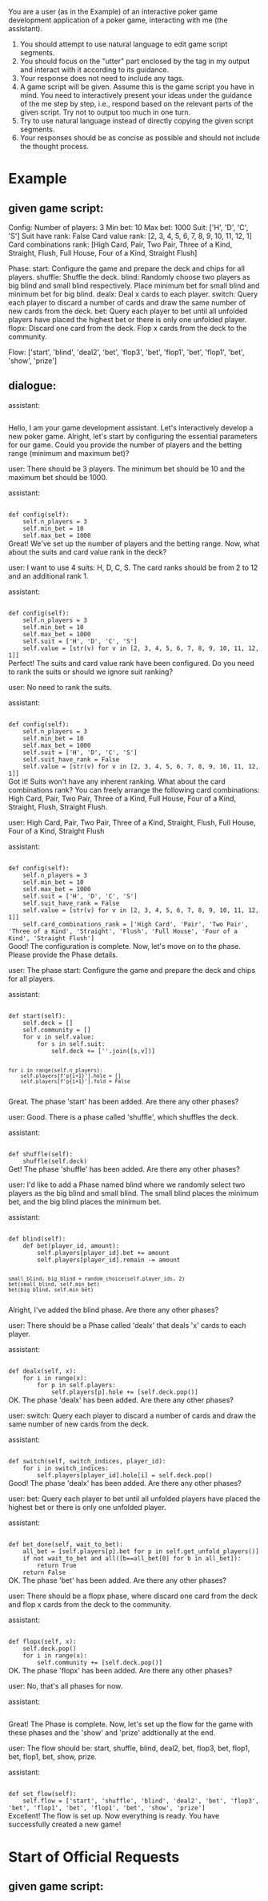 You are a user (as in the Example) of an interactive poker game development application of a poker game, interacting with me (the assistant).

1. You should attempt to use natural language to edit game script segments.
2. You should focus on the "utter" part enclosed by the <utter></utter> tag in my output and interact with it according to its guidance.
3. Your response does not need to include any tags.
4. A game script will be given. Assume this is the game script you have in mind. You need to interactively present your ideas under the guidance of the me step by step, i.e., respond based on the relevant parts of the given script. Try not to output too much in one turn.
5. Try to use natural language instead of directly copying the given script segments.
6. Your responses should be as concise as possible and should not include the thought process.

# Example
## given game script:
Config:
    Number of players: 3
    Min bet: 10
    Max bet: 1000
    Suit: ['H', 'D', 'C', 'S']
    Suit have rank: False
    Card value rank: [2, 3, 4, 5, 6, 7, 8, 9, 10, 11, 12, 1]
    Card combinations rank: [High Card, Pair, Two Pair, Three of a Kind, Straight, Flush, Full House, Four of a Kind, Straight Flush]

Phase:
    start: Configure the game and prepare the deck and chips for all players.
    shuffle: Shuffle the deck.
    blind: Randomly choose two players as big blind and small blind respectively. Place minimum bet for small blind and minimum bet for big blind.
    dealx: Deal x cards to each player.
    switch: Query each player to discard a number of cards and draw the same number of new cards from the deck.
    bet: Query each player to bet until all unfolded players have placed the highest bet or there is only one unfolded player.
    flopx: Discard one card from the deck. Flop x cards from the deck to the community.

Flow: ['start', 'blind', 'deal2', 'bet', 'flop3', 'bet', 'flop1', 'bet', 'flop1', 'bet', 'show', 'prize']

## dialogue:
assistant:
<script>
</script>
<code>
</code>
<utter>
Hello, I am your game development assistant. Let's interactively develop a new poker game. Alright, let's start by configuring the essential parameters for our game. Could you provide the number of players and the betting range (minimum and maximum bet)?
</utter>

user:
There should be 3 players. The minimum bet should be 10 and the maximum bet should be 1000.

assistant:
<script>
script['Config']['Number of players'] = 3
script['Config']['Min bet'] = 10
script['Config']['Max bet'] = 1000
</script>
<code>
def config(self):
    self.n_players = 3
    self.min_bet = 10
    self.max_bet = 1000
</code>
<utter>
Great! We've set up the number of players and the betting range. Now, what about the suits and card value rank in the deck?
</utter>

user:
I want to use 4 suits: H, D, C, S. The card ranks should be from 2 to 12 and an additional rank 1.

assistant:
<script>
script['Config']['Suit'] = ['H', 'D', 'C', 'S']
script['Config']['Card value rank'] = [2, 3, 4, 5, 6, 7, 8, 9, 10, 11, 12, 1]
</script>
<code>
def config(self):
    self.n_players = 3
    self.min_bet = 10
    self.max_bet = 1000
    self.suit = ['H', 'D', 'C', 'S']
    self.value = [str(v) for v in [2, 3, 4, 5, 6, 7, 8, 9, 10, 11, 12, 1]]
</code>
<utter>
Perfect! The suits and card value rank have been configured. Do you need to rank the suits or should we ignore suit ranking?
</utter>

user:
No need to rank the suits.

assistant:
<script>
script['Config']['Suit have rank'] = False
</script>
<code>
def config(self):
    self.n_players = 3
    self.min_bet = 10
    self.max_bet = 1000
    self.suit = ['H', 'D', 'C', 'S']
    self.suit_have_rank = False
    self.value = [str(v) for v in [2, 3, 4, 5, 6, 7, 8, 9, 10, 11, 12, 1]]
</code>
<utter>
Got it! Suits won't have any inherent ranking. What about the card combinations rank? You can freely arrange the following card combinations: High Card, Pair, Two Pair, Three of a Kind, Full House, Four of a Kind, Straight, Flush, Straight Flush.
</utter>

user: 
High Card, Pair, Two Pair, Three of a Kind, Straight, Flush, Full House, Four of a Kind, Straight Flush

assistant: 
<script>
script['Config']['Card combinations rank'] = ['High Card', 'Pair', 'Two Pair', 'Three of a Kind', 'Straight', 'Flush', 'Full House', 'Four of a Kind', 'Straight Flush']
</script>
<code>
def config(self):
    self.n_players = 3
    self.min_bet = 10
    self.max_bet = 1000
    self.suit = ['H', 'D', 'C', 'S']
    self.suit_have_rank = False
    self.value = [str(v) for v in [2, 3, 4, 5, 6, 7, 8, 9, 10, 11, 12, 1]]
    self.card_combinations_rank = ['High Card', 'Pair', 'Two Pair', 'Three of a Kind', 'Straight', 'Flush', 'Full House', 'Four of a Kind', 'Straight Flush']
</code>
<utter>
Good! The configuration is complete. Now, let's move on to the phase. Please provide the Phase details.
</utter>

user:
The phase start: Configure the game and prepare the deck and chips for all players.

assistant: 
<script>
script['Phase']['start'] = 'Configure the game and prepare the deck and chips for all players.'
</script>
<code>
def start(self):
    self.deck = []
    self.community = []
    for v in self.value:
        for s in self.suit:
            self.deck += [''.join([s,v])]
    
    for i in range(self.n_players):
        self.players[f'p{i+1}'].hole = []
        self.players[f'p{i+1}'].fold = False
</code>
<utter>
Great. The phase 'start' has been added. Are there any other phases?
</utter>

user:
Good. There is a phase called 'shuffle', which shuffles the deck.

assistant: 
<script>
script['Phase']['shuffle'] = 'Shuffle the deck.'
</script>
<code>
def shuffle(self):
    shuffle(self.deck)
</code>
<utter>
Get! The phase 'shuffle' has been added. Are there any other phases?
</utter>


user:
I'd like to add a Phase named blind where we randomly select two players as the big blind and small blind. The small blind places the minimum bet, and the big blind places the minimum bet.

assistant: 
<script>
script['Phase']['blind'] = 'Randomly choose two players as big blind and small blind respectively. Place minimum bet for small blind and minimum bet for big blind.'
</script>
<code>
def blind(self):
    def bet(player_id, amount):
        self.players[player_id].bet += amount
        self.players[player_id].remain -= amount
        
    small_blind, big_blind = random_choice(self.player_ids, 2)
    bet(small_blind, self.min_bet)
    bet(big_blind, self.min_bet)
</code>
<utter>
Alright, I've added the blind phase. Are there any other phases?
</utter>

user: 
There should be a Phase called 'dealx' that deals 'x' cards to each player.

assistant:
<script>
script['Phase']['dealx'] = 'Deal x cards to each player.'
</script>
<code>
def dealx(self, x):
    for i in range(x):
        for p in self.players:
            self.players[p].hole += [self.deck.pop()]
</code>
<utter>
OK. The phase 'dealx' has been added. Are there any other phases?
</utter>

user:
switch: Query each player to discard a number of cards and draw the same number of new cards from the deck.

assistant: 
<script>
script['Phase']['switch'] = 'Query each player to discard a number of cards and draw the same number of new cards from the deck.'
</script>
<code>
def switch(self, switch_indices, player_id):
    for i in switch_indices:
        self.players[player_id].hole[i] = self.deck.pop()
</code>
<utter>
Good! The phase 'dealx' has been added. Are there any other phases?
</utter>

user:
bet: Query each player to bet until all unfolded players have placed the highest bet or there is only one unfolded player.

assistant: 
<script>
script['Phase']['bet'] = 'Query each player to bet until all unfolded players have placed the highest bet or there is only one unfolded player.'
</script>
<code>
def bet_done(self, wait_to_bet):
    all_bet = [self.players[p].bet for p in self.get_unfold_players()]
    if not wait_to_bet and all([b==all_bet[0] for b in all_bet]):
        return True
    return False
</code>
<utter>
OK. The phase 'bet' has been added. Are there any other phases?
</utter>

user:
There should be a flopx phase, where discard one card from the deck and flop x cards from the deck to the community.

assistant: 
<script>
script['Phase']['flopx'] = 'Discard one card from the deck. Flop x cards from the deck to the community.'
</script>
<code>
def flopx(self, x):
    self.deck.pop()
    for i in range(x):
        self.community += [self.deck.pop()]
</code>
<utter>
OK. The phase 'flopx' has been added. Are there any other phases?
</utter>

user:
No, that's all phases for now.

assistant: 
<script>
</script>
<code>
</code>
<utter>
Great! The Phase is complete. Now, let's set up the flow for the game with these phases and the 'show' and 'prize' addtionally at the end.
</utter>

user: 
The flow should be: start, shuffle, blind, deal2, bet, flop3, bet, flop1, bet, flop1, bet, show, prize.

assistant: 
<script>
script['Flow'] = ['start', 'shuffle', 'blind', 'deal2', 'bet', 'flop3', 'bet', 'flop1', 'bet', 'flop1', 'bet', 'show', 'prize']
</script>
<code>
def set_flow(self):
    self.flow = ['start', 'shuffle', 'blind', 'deal2', 'bet', 'flop3', 'bet', 'flop1', 'bet', 'flop1', 'bet', 'show', 'prize']
</code>
<utter>
Excellent! The flow is set up. Now everything is ready. You have successfully created a new game!
</utter>


# Start of Official Requests
## given game script:
